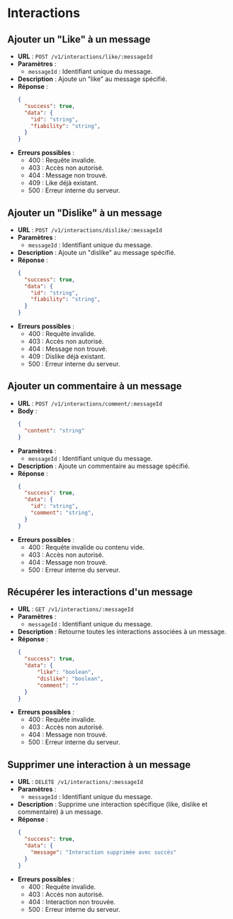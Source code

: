 # Interactions

## Ajouter un "Like" à un message
- **URL** : `POST /v1/interactions/like/:messageId`
- **Paramètres** :
  - `messageId` : Identifiant unique du message.
- **Description** : Ajoute un "like" au message spécifié.
- **Réponse** :
  ```json
  {
    "success": true,
    "data": {
      "id": "string",
      "fiability": "string",
    }
  }
  ```
- **Erreurs possibles** :
  - 400 : Requête invalide.
  - 403 : Accès non autorisé.
  - 404 : Message non trouvé.
  - 409 : Like déjà existant.
  - 500 : Erreur interne du serveur.

## Ajouter un "Dislike" à un message
- **URL** : `POST /v1/interactions/dislike/:messageId`
- **Paramètres** :
  - `messageId` : Identifiant unique du message.
- **Description** : Ajoute un "dislike" au message spécifié.
- **Réponse** :
  ```json
  {
    "success": true,
    "data": {
      "id": "string",
      "fiability": "string",
    }
  }
  ```
- **Erreurs possibles** :
  - 400 : Requête invalide.
  - 403 : Accès non autorisé.
  - 404 : Message non trouvé.
  - 409 : Dislike déjà existant.
  - 500 : Erreur interne du serveur.

## Ajouter un commentaire à un message
- **URL** : `POST /v1/interactions/comment/:messageId`
- **Body** :
  ```json
  {
    "content": "string"
  }
  ```
- **Paramètres** :
  - `messageId` : Identifiant unique du message.
- **Description** : Ajoute un commentaire au message spécifié.
- **Réponse** :
  ```json
  {
    "success": true,
    "data": {
      "id": "string",
      "comment": "string",
    }
  }
  ```
- **Erreurs possibles** :
  - 400 : Requête invalide ou contenu vide.
  - 403 : Accès non autorisé.
  - 404 : Message non trouvé.
  - 500 : Erreur interne du serveur.

## Récupérer les interactions d'un message
- **URL** : `GET /v1/interactions/:messageId`
- **Paramètres** :
  - `messageId` : Identifiant unique du message.
- **Description** : Retourne toutes les interactions associées à un message.
- **Réponse** :
  ```json
  {
    "success": true,
    "data": {
        "like": "boolean",
        "dislike": "boolean",
        "comment": ""
    }
  }
  ```
- **Erreurs possibles** :
  - 400 : Requête invalide.
  - 403 : Accès non autorisé.
  - 404 : Message non trouvé.
  - 500 : Erreur interne du serveur.

## Supprimer une interaction à un message
- **URL** : `DELETE /v1/interactions/:messageId`
- **Paramètres** :
  - `messageId` : Identifiant unique du message.
- **Description** : Supprime une interaction spécifique (like, dislike et commentaire) à un message.
- **Réponse** :
  ```json
  {
    "success": true,
    "data": {
      "message": "Interaction supprimée avec succès"
    }
  }
  ```
- **Erreurs possibles** :
  - 400 : Requête invalide.
  - 403 : Accès non autorisé.
  - 404 : Interaction non trouvée.
  - 500 : Erreur interne du serveur.